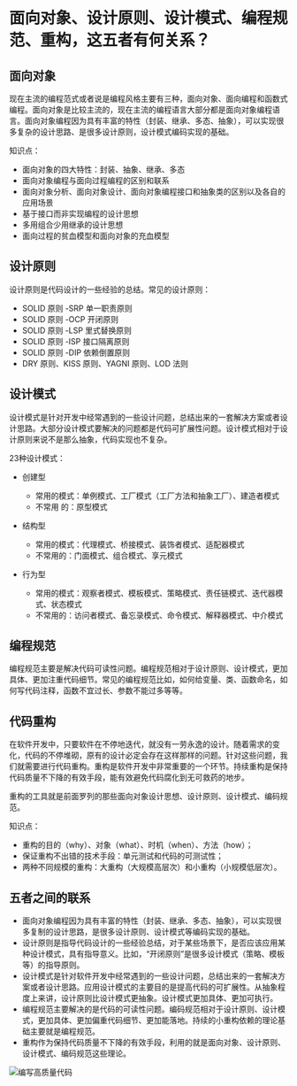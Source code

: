# 面向对象、设计原则、设计模式、编程规范、重构，这五者有何关系？

## 面向对象

现在主流的编程范式或者说是编程风格主要有三种，面向对象、面向编程和函数式编程。面向对象是比较主流的，现在主流的编程语言大部分都是面向对象编程语言。面向对象编程因为具有丰富的特性（封装、继承、多态、抽象），可以实现很多复杂的设计思路、是很多设计原则，设计模式编码实现的基础。

知识点：

* 面向对象的四大特性：封装、抽象、继承、多态
* 面向对象编程与面向过程编程的区别和联系
* 面向对象分析、面向对象设计、面向对象编程接口和抽象类的区别以及各自的应用场景
* 基于接口而非实现编程的设计思想
* 多用组合少用继承的设计思想
* 面向过程的贫血模型和面向对象的充血模型

## 设计原则

设计原则是代码设计的一些经验的总结。常见的设计原则：

* SOLID 原则 -SRP 单一职责原则
* SOLID 原则 -OCP 开闭原则
* SOLID 原则 -LSP 里式替换原则
* SOLID 原则 -ISP 接口隔离原则
* SOLID 原则 -DIP 依赖倒置原则
* DRY 原则、KISS 原则、YAGNI 原则、LOD 法则

## 设计模式

设计模式是针对开发中经常遇到的一些设计问题，总结出来的一套解决方案或者设计思路。大部分设计模式要解决的问题都是代码可扩展性问题。设计模式相对于设计原则来说不是那么抽象，代码实现也不复杂。

23种设计模式：

* 创建型

  * 常用的模式：单例模式、工厂模式（工厂方法和抽象工厂）、建造者模式
  * 不常用 的：原型模式

* 结构型

  * 常用的模式：代理模式、桥接模式、装饰者模式、适配器模式
  * 不常用的：门面模式、组合模式、享元模式

* 行为型

  * 常用的模式：观察者模式、模板模式、策略模式、责任链模式、迭代器模式、状态模式
  * 不常用的：访问者模式、备忘录模式、命令模式、解释器模式、中介模式

## 编程规范

编程规范主要是解决代码可读性问题。编程规范相对于设计原则、设计模式，更加具体、更加注重代码细节。常见的编程规范比如，如何给变量、类、函数命名，如何写代码注释，函数不宜过长、参数不能过多等等。

## 代码重构

在软件开发中，只要软件在不停地迭代，就没有一劳永逸的设计。随着需求的变化，代码的不停堆砌，原有的设计必定会存在这样那样的问题。针对这些问题，我们就需要进行代码重构。重构是软件开发中非常重要的一个环节。持续重构是保持代码质量不下降的有效手段，能有效避免代码腐化到无可救药的地步。

重构的工具就是前面罗列的那些面向对象设计思想、设计原则、设计模式、编码规范。

知识点：

* 重构的目的（why）、对象（what）、时机（when）、方法（how）；
* 保证重构不出错的技术手段：单元测试和代码的可测试性；
* 两种不同规模的重构：大重构（大规模高层次）和小重构（小规模低层次）。

## 五者之间的联系

* 面向对象编程因为具有丰富的特性（封装、继承、多态、抽象），可以实现很多复制的设计思路，是很多设计原则、设计模式等编码实现的基础。
* 设计原则是指导代码设计的一些经验总结，对于某些场景下，是否应该应用某种设计模式，具有指导意义。比如，“开闭原则”是很多设计模式（策略、模板等）的指导原则。
* 设计模式是针对软件开发中经常遇到的一些设计问题，总结出来的一套解决方案或者设计思路。应用设计模式的主要目的是提高代码的可扩展性。从抽象程度上来讲，设计原则比设计模式更抽象。设计模式更加具体、更加可执行。
* 编程规范主要解决的是代码的可读性问题。编码规范相对于设计原则、设计模式，更加具体、更加偏重代码细节、更加能落地。持续的小重构依赖的理论基础主要就是编程规范。
* 重构作为保持代码质量不下降的有效手段，利用的就是面向对象、设计原则、设计模式、编码规范这些理论。

![编写高质量代码](https://note.youdao.com/yws/api/personal/file/WEB8bc7f2593742dda72325cf320a2a7496?method=download&shareKey=ff8e480d3a727708ae1384150f4fb589)
